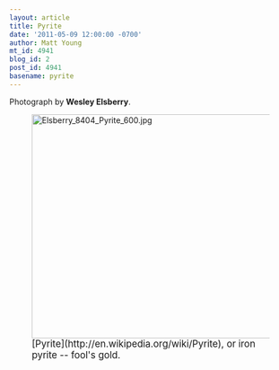 ```yaml
---
layout: article
title: Pyrite
date: '2011-05-09 12:00:00 -0700'
author: Matt Young
mt_id: 4941
blog_id: 2
post_id: 4941
basename: pyrite
---
```

Photograph by **Wesley Elsberry**.

<figure>
<img src="/PT/uploads/2011/Elsberry_8404_Pyrite_600.jpg" alt="Elsberry_8404_Pyrite_600.jpg" width="600" height="399" />
<figcaption markdown="span">
<big>[Pyrite](http://en.wikipedia.org/wiki/Pyrite), or iron pyrite -- fool's gold.</big>

</figcaption>
</figure>
